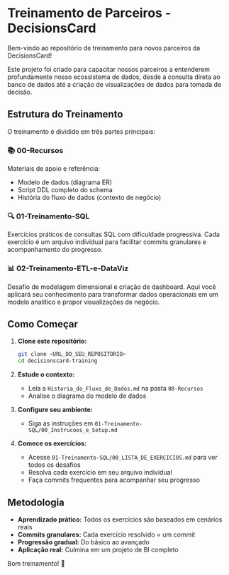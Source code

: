 # Treinamento de Parceiros - DecisionsCard

Bem-vindo ao repositório de treinamento para novos parceiros da DecisionsCard!

Este projeto foi criado para capacitar nossos parceiros a entenderem profundamente nosso ecossistema de dados, desde a consulta direta ao banco de dados até a criação de visualizações de dados para tomada de decisão.

## Estrutura do Treinamento

O treinamento é dividido em três partes principais:

### 📚 **00-Recursos**
Materiais de apoio e referência:
- Modelo de dados (diagrama ER)
- Script DDL completo do schema
- História do fluxo de dados (contexto de negócio)

### 🔍 **01-Treinamento-SQL**
Exercícios práticos de consultas SQL com dificuldade progressiva. Cada exercício é um arquivo individual para facilitar commits granulares e acompanhamento do progresso.

### 📊 **02-Treinamento-ETL-e-DataViz**
Desafio de modelagem dimensional e criação de dashboard. Aqui você aplicará seu conhecimento para transformar dados operacionais em um modelo analítico e propor visualizações de negócio.

## Como Começar

1. **Clone este repositório:**
   ```bash
   git clone <URL_DO_SEU_REPOSITORIO>
   cd decisionscard-training
   ```

2. **Estude o contexto:**
   - Leia a `Historia_do_Fluxo_de_Dados.md` na pasta `00-Recursos`
   - Analise o diagrama do modelo de dados

3. **Configure seu ambiente:**
   - Siga as instruções em `01-Treinamento-SQL/00_Instrucoes_e_Setup.md`

4. **Comece os exercícios:**
   - Acesse `01-Treinamento-SQL/00_LISTA_DE_EXERCICIOS.md` para ver todos os desafios
   - Resolva cada exercício em seu arquivo individual
   - Faça commits frequentes para acompanhar seu progresso

## Metodologia

- **Aprendizado prático:** Todos os exercícios são baseados em cenários reais
- **Commits granulares:** Cada exercício resolvido = um commit
- **Progressão gradual:** Do básico ao avançado
- **Aplicação real:** Culmina em um projeto de BI completo

Bom treinamento! 🚀

